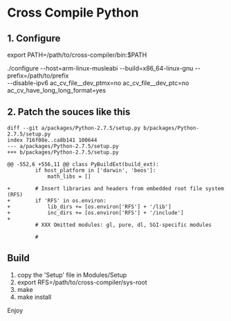 # Cross Compile Python

## 1. Configure

export PATH=/path/to/cross-compiler/bin:$PATH

./configure --host=arm-linux-musleabi --build=x86_64-linux-gnu --prefix=/path/to/prefix \
    --disable-ipv6 ac_cv_file__dev_ptmx=no ac_cv_file__dev_ptc=no                    \
    ac_cv_have_long_long_format=yes
    
## 2. Patch the souces like this


```
diff --git a/packages/Python-2.7.5/setup.py b/packages/Python-2.7.5/setup.py
index 716f08e..ca8b141 100644
--- a/packages/Python-2.7.5/setup.py
+++ b/packages/Python-2.7.5/setup.py

@@ -552,6 +556,11 @@ class PyBuildExt(build_ext):
         if host_platform in ['darwin', 'beos']:
             math_libs = []

+        # Insert libraries and headers from embedded root file system (RFS)
+        if 'RFS' in os.environ:
+            lib_dirs += [os.environ['RFS'] + '/lib']
+            inc_dirs += [os.environ['RFS'] + '/include']
+
         # XXX Omitted modules: gl, pure, dl, SGI-specific modules

         #
``` 
## Build
1. copy the 'Setup' file in Modules/Setup
2. export RFS=/path/to/cross-compiler/sys-root
3. make
4. make install

Enjoy
